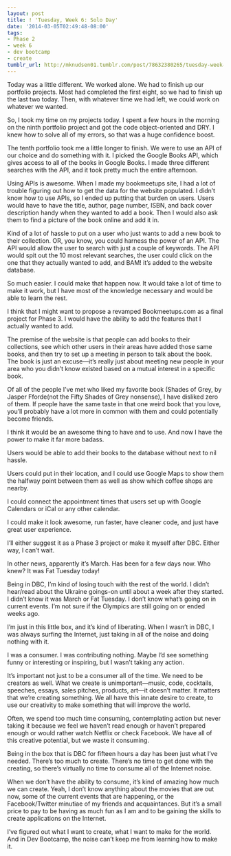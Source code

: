 ```yaml
---
layout: post
title: ! 'Tuesday, Week 6: Solo Day'
date: '2014-03-05T02:49:48-08:00'
tags:
- Phase 2
- week 6
- dev bootcamp
- create
tumblr_url: http://mknudsen01.tumblr.com/post/78632380265/tuesday-week-6-solo-day
---
```

Today was a little different. We worked alone. We had to finish up our portfolio projects. Most had completed the first eight, so we had to finish up the last two today. Then, with whatever time we had left, we could work on whatever we wanted.

So, I took my time on my projects today. I spent a few hours in the morning on the ninth portfolio project and got the code object-oriented and DRY. I knew how to solve all of my errors, so that was a huge confidence boost.

The tenth portfolio took me a little longer to finish. We were to use an API of our choice and do something with it. I picked the Google Books API, which gives access to all of the books in Google Books. I made three different searches with the API, and it took pretty much the entire afternoon.

Using APIs is awesome. When I made my bookmeetups site, I had a lot of trouble figuring out how to get the data for the website populated. I didn’t know how to use APIs, so I ended up putting that burden on users. Users would have to have the title, author, page number, ISBN, and back cover description handy when they wanted to add a book. Then I would also ask them to find a picture of the book online and add it in.

Kind of a lot of hassle to put on a user who just wants to add a new book to their collection. OR, you know, you could harness the power of an API.
The API would allow the user to search with just a couple of keywords. The API would spit out the 10 most relevant searches, the user could click on the one that they actually wanted to add, and BAM! it’s added to the website database.

So much easier. I could make that happen now. It would take a lot of time to make it work, but I have most of the knowledge necessary and would be able to learn the rest.

I think that I might want to propose a revamped Bookmeetups.com as a final project for Phase 3. I would have the ability to add the features that I actually wanted to add.

The premise of the website is that people can add books to their collections, see which other users in their areas have added those same books, and then try to set up a meeting in person to talk about the book. The book is just an excuse—it’s really just about meeting new people in your area who you didn’t know existed based on a mutual interest in a specific book.

Of all of the people I’ve met who liked my favorite book (Shades of Grey, by Jasper Fforde(not the Fifty Shades of Grey nonsense), I have disliked zero of them. If people have the same taste in that one weird book that you love, you’ll probably have a lot more in common with them and could potentially become friends.

I think it would be an awesome thing to have and to use. And now I have the power to make it far more badass.

Users would be able to add their books to the database without next to nil hassle.

Users could put in their location, and I could use Google Maps to show them the halfway point between them as well as show which coffee shops are nearby.

I could connect the appointment times that users set up with Google Calendars or iCal or any other calendar.

I could make it look awesome, run faster, have cleaner code, and just have great user experience.

I’ll either suggest it as a Phase 3 project or make it myself after DBC. Either way, I can’t wait.

In other news, apparently it’s March. Has been for a few days now. Who knew? It was Fat Tuesday today!

Being in DBC, I’m kind of losing touch with the rest of the world. I didn’t hear/read about the Ukraine goings-on until about a week after they started. I didn’t know it was March or Fat Tuesday. I don’t know what’s going on in current events. I’m not sure if the Olympics are still going on or ended weeks ago.

I’m just in this little box, and it’s kind of liberating. When I wasn’t in DBC, I was always surfing the Internet, just taking in all of the noise and doing nothing with it.

I was a consumer. I was contributing nothing. Maybe I’d see something funny or interesting or inspiring, but I wasn’t taking any action.

It’s important not just to be a consumer all of the time. We need to be creators as well. What we create is unimportant—music, code, cocktails, speeches, essays, sales pitches, products, art—it doesn’t matter. It matters that we’re creating something. We all have this innate desire to create, to use our creativity to make something that will improve the world.

Often, we spend too much time consuming, contemplating action but never taking it because we feel we haven’t read enough or haven’t prepared enough or would rather watch Netflix or check Facebook. We have all of this creative potential, but we waste it consuming.

Being in the box that is DBC for fifteen hours a day has been just what I’ve needed. There’s too much to create. There’s no time to get done with the creating, so there’s virtually no time to consume all of the Internet noise.

When we don’t have the ability to consume, it’s kind of amazing how much we can create. Yeah, I don’t know anything about the movies that are out now, some of the current events that are happening, or the Facebook/Twitter minutiae of my friends and acquaintances. But it’s a small price to pay to be having as much fun as I am and to be gaining the skills to create applications on the Internet.

I’ve figured out what I want to create, what I want to make for the world. And in Dev Bootcamp, the noise can’t keep me from learning how to make  it.
